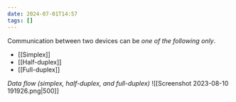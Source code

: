 ```yaml
---
date: 2024-07-01T14:57
tags: []
---
```

Communication between two devices can be *one of the following only*.
- [[Simplex]]
- [[Half-duplex]] 
- [[Full-duplex]]

*Data flow (simplex, half-duplex, and full-duplex)* 
![[Screenshot 2023-08-10 191926.png|500]]
